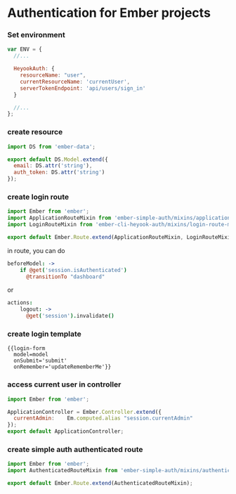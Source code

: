 # Authentication for Ember projects 

### Set environment
```javascript
var ENV = {
  //...

  HeyookAuth: {
    resourceName: "user",
    currentResourceName: 'currentUser',
    serverTokenEndpoint: 'api/users/sign_in'
  }

  //...
};
```

### create resource
```javascript
import DS from 'ember-data';

export default DS.Model.extend({
  email: DS.attr('string'),
  auth_token: DS.attr('string')
});
```

### create login route
```javascript
import Ember from 'ember';
import ApplicationRouteMixin from 'ember-simple-auth/mixins/application-route-mixin';
import LoginRouteMixin from 'ember-cli-heyook-auth/mixins/login-route-mixin';

export default Ember.Route.extend(ApplicationRouteMixin, LoginRouteMixin);
```

in route, you can do
```Coffeescript
beforeModel: ->
    if @get('session.isAuthenticated')
      @transitionTo "dashboard"
```
or
```Coffeescript
actions:
    logout: ->
      @get('session').invalidate()
```

### create login template
```handlebar
{{login-form
  model=model
  onSubmit='submit'
  onRemember='updateRememberMe'}}
```

### access current user in controller
```javascript
import Ember from 'ember';

ApplicationController = Ember.Controller.extend({
  currentAdmin:    Em.computed.alias "session.currentAdmin"
});
export default ApplicationController;
```

### create simple auth authenticated route
```Javascript
import Ember from 'ember';
import AuthenticatedRouteMixin from 'ember-simple-auth/mixins/authenticated-route-mixin';

export default Ember.Route.extend(AuthenticatedRouteMixin);
```
